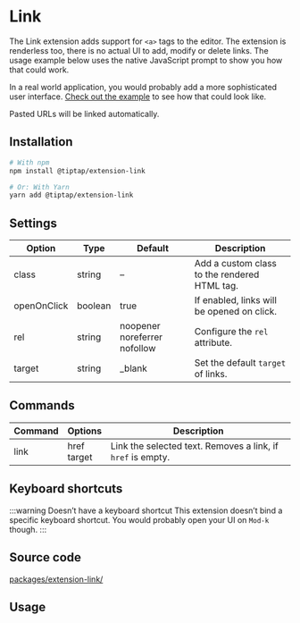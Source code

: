 # Link
The Link extension adds support for `<a>` tags to the editor. The extension is renderless too, there is no actual UI to add, modify or delete links. The usage example below uses the native JavaScript prompt to show you how that could work.

In a real world application, you would probably add a more sophisticated user interface. [Check out the example](/examples/links) to see how that could look like.

Pasted URLs will be linked automatically.

## Installation
```bash
# With npm
npm install @tiptap/extension-link

# Or: With Yarn
yarn add @tiptap/extension-link
```

## Settings
| Option      | Type    | Default                      | Description                                  |
| ----------- | ------- | ---------------------------- | -------------------------------------------- |
| class       | string  | –                            | Add a custom class to the rendered HTML tag. |
| openOnClick | boolean | true                         | If enabled, links will be opened on click.   |
| rel         | string  | noopener noreferrer nofollow | Configure the `rel` attribute.               |
| target      | string  | _blank                       | Set the default `target` of links.           |

## Commands
| Command | Options        | Description                                                 |
| ------- | -------------- | ----------------------------------------------------------- |
| link    | href<br>target | Link the selected text. Removes a link, if `href` is empty. |

## Keyboard shortcuts
:::warning Doesn’t have a keyboard shortcut
This extension doesn’t bind a specific keyboard shortcut. You would probably open your UI on `Mod-k` though.
:::

## Source code
[packages/extension-link/](https://github.com/ueberdosis/tiptap-next/blob/main/packages/extension-link/)

## Usage
<demo name="Extensions/Link" highlight="3-8,19,38,55" />
